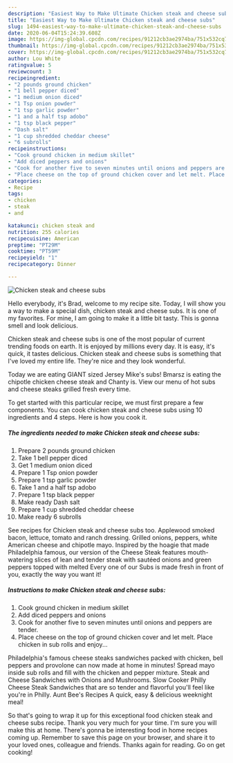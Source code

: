 ```yaml
---
description: "Easiest Way to Make Ultimate Chicken steak and cheese subs"
title: "Easiest Way to Make Ultimate Chicken steak and cheese subs"
slug: 1494-easiest-way-to-make-ultimate-chicken-steak-and-cheese-subs
date: 2020-06-04T15:24:39.608Z
image: https://img-global.cpcdn.com/recipes/91212cb3ae2974ba/751x532cq70/chicken-steak-and-cheese-subs-recipe-main-photo.jpg
thumbnail: https://img-global.cpcdn.com/recipes/91212cb3ae2974ba/751x532cq70/chicken-steak-and-cheese-subs-recipe-main-photo.jpg
cover: https://img-global.cpcdn.com/recipes/91212cb3ae2974ba/751x532cq70/chicken-steak-and-cheese-subs-recipe-main-photo.jpg
author: Lou White
ratingvalue: 5
reviewcount: 3
recipeingredient:
- "2 pounds ground chicken"
- "1 bell pepper diced"
- "1 medium onion diced"
- "1 Tsp onion powder"
- "1 tsp garlic powder"
- "1 and a half tsp adobo"
- "1 tsp black pepper"
- "Dash salt"
- "1 cup shredded cheddar cheese"
- "6 subrolls"
recipeinstructions:
- "Cook ground chicken in medium skillet"
- "Add diced peppers and onions"
- "Cook for another five to seven minutes until onions and peppers are tender."
- "Place cheese on the top of ground chicken cover and let melt. Place chicken in sub rolls and enjoy..."
categories:
- Recipe
tags:
- chicken
- steak
- and

katakunci: chicken steak and 
nutrition: 255 calories
recipecuisine: American
preptime: "PT29M"
cooktime: "PT59M"
recipeyield: "1"
recipecategory: Dinner

---
```



![Chicken steak and cheese subs](https://img-global.cpcdn.com/recipes/91212cb3ae2974ba/751x532cq70/chicken-steak-and-cheese-subs-recipe-main-photo.jpg)

Hello everybody, it's Brad, welcome to my recipe site. Today, I will show you a way to make a special dish, chicken steak and cheese subs. It is one of my favorites. For mine, I am going to make it a little bit tasty. This is gonna smell and look delicious.

Chicken steak and cheese subs is one of the most popular of current trending foods on earth. It is enjoyed by millions every day. It is easy, it's quick, it tastes delicious. Chicken steak and cheese subs is something that I've loved my entire life. They're nice and they look wonderful.

Today we are eating GIANT sized Jersey Mike&#39;s subs! Bmarsz is eating the chipotle chicken cheese steak and Chanty is. View our menu of hot subs and cheese steaks grilled fresh every time.


To get started with this particular recipe, we must first prepare a few components. You can cook chicken steak and cheese subs using 10 ingredients and 4 steps. Here is how you cook it.

<!--inarticleads1-->

##### The ingredients needed to make Chicken steak and cheese subs:

1. Prepare 2 pounds ground chicken
1. Take 1 bell pepper diced
1. Get 1 medium onion diced
1. Prepare 1 Tsp onion powder
1. Prepare 1 tsp garlic powder
1. Take 1 and a half tsp adobo
1. Prepare 1 tsp black pepper
1. Make ready Dash salt
1. Prepare 1 cup shredded cheddar cheese
1. Make ready 6 subrolls


See recipes for Chicken steak and cheese subs too. Applewood smoked bacon, lettuce, tomato and ranch dressing. Grilled onions, peppers, white American cheese and chipotle mayo. Inspired by the hoagie that made Philadelphia famous, our version of the Cheese Steak features mouth-watering slices of lean and tender steak with sautéed onions and green peppers topped with melted Every one of our Subs is made fresh in front of you, exactly the way you want it! 

<!--inarticleads2-->

##### Instructions to make Chicken steak and cheese subs:

1. Cook ground chicken in medium skillet
1. Add diced peppers and onions
1. Cook for another five to seven minutes until onions and peppers are tender.
1. Place cheese on the top of ground chicken cover and let melt. Place chicken in sub rolls and enjoy...


Philadelphia&#39;s famous cheese steaks sandwiches packed with chicken, bell peppers and provolone can now made at home in minutes! Spread mayo inside sub rolls and fill with the chicken and pepper mixture. Steak and Cheese Sandwiches with Onions and Mushrooms. Slow Cooker Philly Cheese Steak Sandwiches that are so tender and flavorful you&#39;ll feel like you&#39;re in Philly. Aunt Bee&#39;s Recipes A quick, easy &amp; delicious weeknight meal! 

So that's going to wrap it up for this exceptional food chicken steak and cheese subs recipe. Thank you very much for your time. I'm sure you will make this at home. There's gonna be interesting food in home recipes coming up. Remember to save this page on your browser, and share it to your loved ones, colleague and friends. Thanks again for reading. Go on get cooking!

